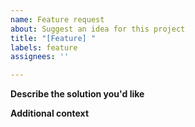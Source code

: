 ```yaml
---
name: Feature request
about: Suggest an idea for this project
title: "[Feature] "
labels: feature
assignees: ''

---
```


**Describe the solution you'd like**

<!-- A clear and concise description of what you want to happen -->


**Additional context**

<!-- Add any other context or screenshots about the feature request here -->
